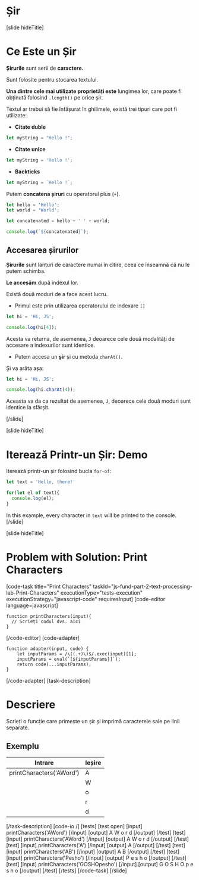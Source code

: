# Șir

[slide hideTitle]
# Ce Este un Șir

**Șirurile** sunt serii de **caractere.**

Sunt folosite pentru stocarea textului.

**Una dintre cele mai utilizate proprietăți este** lungimea lor, care poate fi obținută folosind `.length()` pe orice șir.

Textul ar trebui să fie înfășurat în ghilimele, există trei tipuri care pot fi utilizate:

- **Citate duble**

```js
let myString = "Hello !";
```

-  **Citate unice**

```js
let myString = 'Hello !';
```

-  **Backticks**

```js
let myString = `Hello !`;
```

Putem **concatena șiruri** cu operatorul plus (`+`).

```js live
let hello = 'Hello';
let world = 'World';

let concatenated = hello + ' ' + world;

console.log(`${concatenated}`);
```

## Accesarea șirurilor

**Șirurile** sunt lanțuri de caractere numai în citire, ceea ce înseamnă că nu le putem schimba.

**Le accesăm** după indexul lor. 

Există două moduri de a face acest lucru.

- Primul este prin utilizarea operatorului de indexare `[]`

```js live
let hi = 'Hi, JS';

console.log(hi[4]);
```

Acesta va returna, de asemenea, `J` deoarece cele două modalități de accesare a indexurilor sunt identice.

- Putem accesa un **șir** și cu metoda `charAt()`.

Și va arăta așa:

```js live
let hi = 'Hi, JS';

console.log(hi.charAt(4));
```

Aceasta va da ca rezultat de asemenea, `J`, deoarece cele două moduri sunt identice la sfârșit.

[/slide]

[slide hideTitle]
# Iterează Printr-un Șir: Demo

Iterează printr-un șir folosind bucla `for-of`:

```js live
let text = 'Hello, there!'

for(let el of text){
  console.log(el);
}
```
In this example, every character in `text` will be printed to the console.
[/slide]

[slide hideTitle]
# Problem with Solution: Print Characters

[code-task title="Print Characters" taskId="js-fund-part-2-text-processing-lab-Print-Characters" executionType="tests-execution" executionStrategy="javascript-code" requiresInput]
[code-editor language=javascript]

```
function printCharacters(input){
  // Scrieți codul dvs. aici
}
```

[/code-editor]
[code-adapter]
```
function adapter(input, code) {
    let inputParams = /\((.+)\)$/.exec(input)[1];
    inputParams = eval(`[${inputParams}]`);
    return code(...inputParams);
}
```
[/code-adapter]
[task-description]
# Descriere
Scrieți o funcție care primește un șir și imprimă caracterele sale pe linii separate.

## Exemplu
|**Intrare**|**Ieșire**|
| --- | --- |
| printCharacters('AWord') | A |
||W|
||o|
||r|
||d|

[/task-description]
[code-io /]
[tests]
[test open]
[input]
printCharacters('AWord')
[/input]
[output]
A
W
o
r
d
[/output]
[/test]
[test]
[input]
printCharacters('AWord')
[/input]
[output]
A
W
o
r
d
[/output]
[/test]
[test]
[input]
printCharacters('A')
[/input]
[output]
A
[/output]
[/test]
[test]
[input]
printCharacters('AB')
[/input]
[output]
A
B
[/output]
[/test]
[test]
[input]
printCharacters('Pesho')
[/input]
[output]
P
e
s
h
o
[/output]
[/test]
[test]
[input]
printCharacters('GOSHOpesho')
[/input]
[output]
G
O
S
H
O
p
e
s
h
o
[/output]
[/test]
[/tests]
[/code-task]
[/slide]

